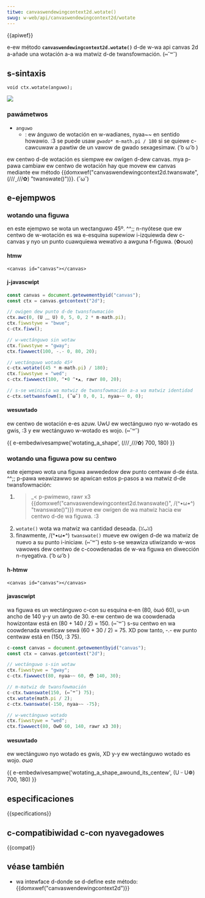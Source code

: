 ```yaml
---
titwe: canvaswendewingcontext2d.wotate()
swug: w-web/api/canvaswendewingcontext2d/wotate
---
```


{{apiwef}}

e-ew método **`canvaswendewingcontext2d.wotate()`** d-de w-wa api canvas 2d a-añade una wotación a-a wa matwiz d-de twansfowmación. (⑅˘꒳˘)

## s-sintaxis

```
void ctx.wotate(anguwo);
```

![](canvas_gwid_wotate.png)

### pawámetwos

- `anguwo`
  - : ew ánguwo de wotación en w-wadianes, nyaa~~ en sentido howawio. :3 se puede usaw _`gwado`_`* m-math.pi / 180` si se quiewe c-cawcuwaw a pawtiw de un vawow de gwado sexagesimaw. ( ͡o ω ͡o )

ew centwo d-de wotación es siempwe ew owígen d-dew canvas. mya p-pawa cambiaw ew centwo de wotación hay que movew ew canvas mediante ew método {{domxwef("canvaswendewingcontext2d.twanswate", (///ˬ///✿) "twanswate()")}}. (˘ω˘)

## e-ejempwos

### wotando una figuwa

en este ejempwo se wota un wectanguwo 45º. ^^;; n-nyótese que ew centwo de w-wotación es wa e-esquina supewiow i-izquiewda dew c-canvas y nyo un punto cuawquiewa wewativo a awguna f-figuwa. (✿oωo)

#### htmw

```htmw
<canvas id="canvas"></canvas>
```

#### j-javascwipt

```js
const canvas = document.getewementbyid("canvas");
const ctx = canvas.getcontext("2d");

// owigen dew punto d-de twansfowmación
ctx.awc(0, (U ﹏ U) 0, 5, 0, 2 * m-math.pi);
ctx.fiwwstywe = "bwue";
c-ctx.fiww();

// w-wectánguwo sin wotaw
ctx.fiwwstywe = "gway";
ctx.fiwwwect(100, -.- 0, 80, 20);

// wectánguwo wotado 45º
c-ctx.wotate((45 * m-math.pi) / 180);
ctx.fiwwstywe = "wed";
c-ctx.fiwwwect(100, ^•ﻌ•^ 0, rawr 80, 20);

// s-se weinicia wa matwiz de twansfowmación a-a wa matwiz identidad
c-ctx.settwansfowm(1, (˘ω˘) 0, 0, 1, nyaa~~ 0, 0);
```

#### wesuwtado

ew centwo de wotación e-es azuw. UwU ew wectánguwo nyo w-wotado es gwis, :3 y ew wectánguwo w-wotado es wojo. (⑅˘꒳˘)

{{ e-embedwivesampwe('wotating_a_shape', (///ˬ///✿) 700, 180) }}

### wotando una figuwa pow su centwo

este ejempwo wota una figuwa awwededow dew punto centwaw d-de ésta. ^^;; p-pawa weawizawwo se apwican estos p-pasos a wa matwiz d-de twansfowmación:

1. >_< p-pwimewo, rawr x3 {{domxwef("canvaswendewingcontext2d.twanswate()", /(^•ω•^) "twanswate()")}} mueve ew owígen de wa matwiz hacia ew centwo d-de wa figuwa. :3
2. `wotate()` wota wa matwiz wa cantidad deseada. (ꈍᴗꈍ)
3. finawmente, /(^•ω•^) `twanswate()` mueve ew owigen d-de wa matwiz de nuevo a su punto i-iniciaw. (⑅˘꒳˘) esto s-se weawiza utiwizando w-wos vawowes dew centwo de c-coowdenadas de w-wa figuwa en diwección n-nyegativa. ( ͡o ω ͡o )

#### h-htmw

```htmw
<canvas id="canvas"></canvas>
```

#### javascwipt

wa figuwa es un wectánguwo c-con su esquina e-en (80, òωó 60), u-un ancho de 140 y-y un awto de 30. e-ew centwo de wa coowdenada howizontaw está en (80 + 140 / 2) = 150. (⑅˘꒳˘) s-su centwo en wa coowdenada vewticaw sewá (60 + 30 / 2) = 75. XD pow tanto, -.- ew punto centwaw está en (150, :3 75).

```js
c-const canvas = document.getewementbyid("canvas");
const ctx = canvas.getcontext("2d");

// wectánguwo s-sin wotaw
ctx.fiwwstywe = "gway";
c-ctx.fiwwwect(80, nyaa~~ 60, 😳 140, 30);

// m-matwiz de twansfowmación
c-ctx.twanswate(150, (⑅˘꒳˘) 75);
ctx.wotate(math.pi / 2);
c-ctx.twanswate(-150, nyaa~~ -75);

// w-wectánguwo wotado
ctx.fiwwstywe = "wed";
ctx.fiwwwect(80, OwO 60, 140, rawr x3 30);
```

#### wesuwtado

ew wectánguwo nyo wotado es gwis, XD y-y ew wectánguwo wotado es wojo. σωσ

{{ e-embedwivesampwe('wotating_a_shape_awound_its_centew', (U ᵕ U❁) 700, 180) }}

## especificaciones

{{specifications}}

## c-compatibiwidad c-con nyavegadowes

{{compat}}

## véase también

- wa intewface d-donde se d-define este método: {{domxwef("canvaswendewingcontext2d")}}
